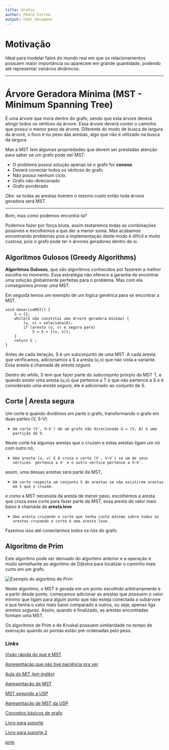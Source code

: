 ```yaml
---
title: Grafos
author: Pedro Correa
output: html_document
---
```


# Motivação

Ideal para modelar fatos do mundo real em que os relacionamentos possuem maior importância ou aparecem em grande quantidade, podendo até representar cenários dinâmicos.

***

# Árvore Geradora Mínima (MST - Minimum Spanning Tree)

É uma árvore que mora dentro do grafo, sendo que esta árvore deverá atingir todos os vértices da árvore.
Essa árvore deverá conter o caminho que possui o menor peso da árvore.
Diferente do modo de busca de largura da árvore, o foco é no peso das arestas, algo que não é utilizado na busca da largura.

Mas a MST tem algumas propriedades que devem ser prestadas atenção para saber se um grafo pode ser MST:

* O problema possui solução apenas se o grafo for **conexo**.
* Deverá conectar todos os vértices do grafo
* Não possui nenhum ciclo.
* Grafo não-direcionado
* Grafo ponderado

*Obs*: se todas as arestas tiverem o mesmo custo então toda árvore geradora será MST.

***

Bom, mas como podemos encontrá-la?

Podemos fazer por força bruta, assim testaremos todas as combinações possíveis e escolhemos a que der a menor soma.
Mas acabamos encontrando problemas pois a implementação deste modo é difícil e muito custosa, pois o grafo pode ter *n* árvores geradores dentro de si.

## Algoritmos Gulosos (Greedy Algorithms)

**Algoritmos Gulosos**, que são algoritmos conhecidos por fazerem a melhor escolha no momento.
Essa estratégia não oferece a garantia de encontrar uma solução globalmente perfeitas para o problema.
Mas com ela conseguimos provar uma MST.

Em seguida temos um exemplo de um lógica genérica para se encontrar a MST.

```{c}
void GenericoMST() { 
    S = {};
    while(S não constitui uma árvore geradora mínima) { 
        (u, v) = seleciona(A);
        if (aresta (u, v) é segura para) 
            S = S + {(u, v)};
    }
    return S ;
}
```

Antes de cada iteração, S é um subconjunto de uma MST.
A cada aresta que verificamos, adicionamos a S a aresta (u,v) que não viola a variante.
Essa aresta é chamada de *aresta segura*.

Dentro do *while*, S tem que fazer parte do subconjunto prórpio da MST T, e quando existir uma aresta (u,v) que pertence a T e que não pertence a S e é considerado uma *aresta segura*, ele é adicionado ao conjunto de S.

## Corte | Aresta segura

Um corte é quando dividimos em parte o grafo, transformando o grafo em duas partes (V, S-V).

* `Um corte (V′, V−V′) de um grafo não direcionado G = (V, A) é uma partição de V.`

Neste corte há algumas arestas que o cruzam e estas arestas ligam um nó com outro nó, 

* `Uma aresta (u, v) ∈ A cruza o corte (V′, V−V′) se um de seus vértices  pertence a V′ e o outro vértice pertence a V−V′.`

assim, uma dessas arestas será parte da MST,

* `Um corte respeita um conjunto S de arestas se não existirem arestas em S que o cruzem.`

e como a MST necessita da aresta de menor peso, escolhemos a aresta que cruza esse corte para fazer parte da MST, essa aresta de valor mais baixo é chamada de **aresta leve**

* `Uma aresta cruzando o corte que tenha custo mínimo sobre todas as
arestas cruzando o corte é uma aresta leve.`

Fazemos isso até conectarmos todos os nós do grafo.

## Algoritmo de Prim

Este algoritmo pode ser derivado do algoritmo anterior e a operação é muito semelhante ao algoritmo de Dijkstra para localizar o caminho mais curto em um grafo.

![Exemplo do algoritmo de Prim](PrimAlgDemo.gif)

Neste algoritmo, o MST é gerada em um ponto escolhido arbitrariamente e a partir desde ponto, começamos adicionar as arestas que possuem o valor mínimo que ligam para algum ponto que não esteja conectada a subárvore e que tenha o valor mais baixo comparado a outros, ou seja, apenas liga *arestas seguras*.
Assim, quando é finalizado, as arestas encontradas formam uma MST.


Os algorítmos de Prim e de Kruskal possuem similaridade no tempo de execução quando as pontas estão pré-ordenadas pelo peso.

### Links

[Visão rápida do que é MST](https://www.youtube.com/watch?v=eHC2tjQPX3A)

[Apresentação que não tive paciência pra ver](https://www.youtube.com/watch?v=tCheLd4H-nM&t=304s)

[Aula do MIT (em inglês)](https://www.youtube.com/watch?v=tKwnms5iRBU)

[Apresentação de MST](http://www.dt.fee.unicamp.br/~ricfow/IA881/arvoreGeradora.pdf)

[MST segundo a USP](https://www.ime.usp.br/~pf/algoritmos_para_grafos/aulas/spanningtrees.html#exchange1)

[Apresentação de MST da USP](https://www.ime.usp.br/~coelho/mac0328-2011/aulas/aula20.pdf)

[Conceitos básicos de grafo](https://www.youtube.com/watch?v=MC0u4f334mI)

[Livro para suporte](http://www2.dcc.ufmg.br/livros/algoritmos/cap7/slides/c/completo1/cap7.pdf)

[Livro para suporte 2](http://www.inf.ufrgs.br/~tsrodrigues/utilidades/cormem.pdf)

[prim](https://pt.wikipedia.org/wiki/Algoritmo_de_Prim)

